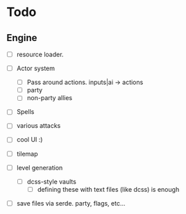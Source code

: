 # Todo

## Engine

- [ ] resource loader.
- [ ] Actor system
	- [ ] Pass around actions. inputs|ai -> actions
	- [ ] party
	- [ ] non-party allies
- [ ] Spells
- [ ] various attacks
- [ ] cool UI :)
- [ ] tilemap
- [ ] level generation
	- [ ] dcss-style vaults
		- [ ] defining these with text files (like dcss) is enough
- [ ] save files via serde. party, flags, etc...

